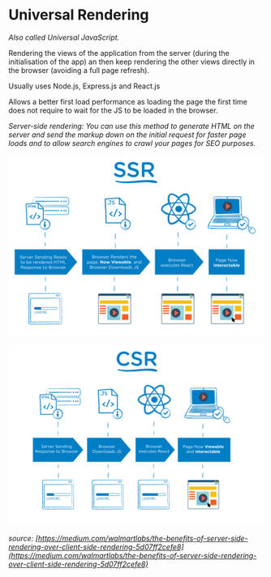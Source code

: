 # Universal Rendering

*Also called Universal JavaScript.*

Rendering the views of the application from the server (during the initialisation of the app) an then keep rendering the other views directly in the browser (avoiding a full page refresh).

Usually uses Node.js, Express.js and React.js

Allows a better first load performance as loading the page the first time does not require to wait for the JS to be loaded in the browser.

*Server-side rendering:*
*You can use this method to generate HTML on the server and send the markup down on the initial request for faster page loads and to allow search engines to crawl your pages for SEO purposes.*

![graphic of server-side rendering](ssr.png)

![graphic of client-side rendering](csr.png)

*source: [https://medium.com/walmartlabs/the-benefits-of-server-side-rendering-over-client-side-rendering-5d07ff2cefe8](https://medium.com/walmartlabs/the-benefits-of-server-side-rendering-over-client-side-rendering-5d07ff2cefe8)*
